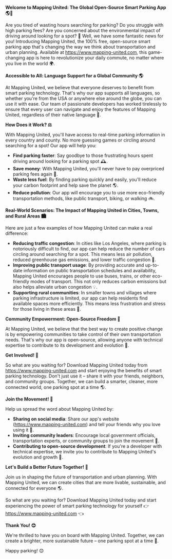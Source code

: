 **Welcome to Mapping United: The Global Open-Source Smart Parking App 🌎🚗**

Are you tired of wasting hours searching for parking? Do you struggle with high parking fees? Are you concerned about the environmental impact of driving around looking for a spot? 🤯 Well, we have some fantastic news for you! Introducing Mapping United, the 100% free, open-source smart parking app that's changing the way we think about transportation and urban planning. Available at https://www.mapping-united.com, this game-changing app is here to revolutionize your daily commute, no matter where you live in the world 🌍.

**Accessible to All: Language Support for a Global Community 🌎**

At Mapping United, we believe that everyone deserves to benefit from smart parking technology. That's why our app supports all languages, so whether you're from the USA or anywhere else around the globe, you can use it with ease. Our team of passionate developers has worked tirelessly to ensure that every user can navigate and enjoy the features of Mapping United, regardless of their native language 🤝.

**How Does it Work? ⚖️**

With Mapping United, you'll have access to real-time parking information in every country and county. No more guessing games or circling around searching for a spot! Our app will help you:

* **Find parking faster**: Say goodbye to those frustrating hours spent driving around looking for a parking spot 🕰️.
* **Save money**: With Mapping United, you'll never have to pay overpriced parking fees again 💸.
* **Waste less fuel**: By finding parking quickly and easily, you'll reduce your carbon footprint and help save the planet 🌎.
* **Reduce pollution**: Our app will encourage you to use more eco-friendly transportation methods, like public transport, biking, or walking 🚲.

**Real-World Scenarios: The Impact of Mapping United in Cities, Towns, and Rural Areas 🏙️**

Here are just a few examples of how Mapping United can make a real difference:

* **Reducing traffic congestion**: In cities like Los Angeles, where parking is notoriously difficult to find, our app can help reduce the number of cars circling around searching for a spot. This means less air pollution, reduced greenhouse gas emissions, and lower traffic congestion 🚗.
* **Improving public transport usage**: By providing accurate and up-to-date information on public transportation schedules and availability, Mapping United encourages people to use buses, trains, or other eco-friendly modes of transport. This not only reduces carbon emissions but also helps alleviate urban congestion 💡.
* **Supporting rural communities**: In smaller towns and villages where parking infrastructure is limited, our app can help residents find available spaces more efficiently. This means less frustration and stress for those living in these areas 🌳.

**Community Empowerment: Open-Source Freedom 🤝**

At Mapping United, we believe that the best way to create positive change is by empowering communities to take control of their own transportation needs. That's why our app is open-source, allowing anyone with technical expertise to contribute to its development and evolution 🚀.

**Get Involved! 🎉**

So what are you waiting for? Download Mapping United today from https://www.mapping-united.com and start enjoying the benefits of smart parking technology. Don't just use it – share it with your friends, neighbors, and community groups. Together, we can build a smarter, cleaner, more connected world, one parking spot at a time 🌎.

**Join the Movement! 💪**

Help us spread the word about Mapping United by:

* **Sharing on social media**: Share our app's website (https://www.mapping-united.com) and tell your friends why you love using it 📱.
* **Inviting community leaders**: Encourage local government officials, transportation experts, or community groups to join the movement 💬.
* **Contributing to open-source development**: If you're a developer with technical expertise, we invite you to contribute to Mapping United's evolution and growth 🚀.

**Let's Build a Better Future Together! 🌟**

Join us in shaping the future of transportation and urban planning. With Mapping United, we can create cities that are more livable, sustainable, and connected for everyone 🌎.

So what are you waiting for? Download Mapping United today and start experiencing the power of smart parking technology for yourself 👉 https://www.mapping-united.com 👈

**Thank You! 😊**

We're thrilled to have you on board with Mapping United. Together, we can create a brighter, more sustainable future – one parking spot at a time 🌟.

Happy parking! 😊